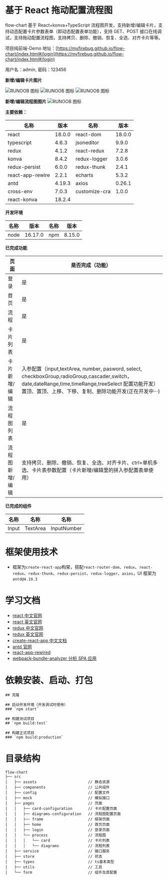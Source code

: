 # 基于 React 拖动配置流程图

flow-chart 基于 React+konva+TypeScript 流程图开发，支持新增/编辑卡片，支持动态配置卡片参数表单（即动态配置表单功能），支持 GET、POST 接口在线调试，支持拖动配置流程图，支持拷贝、删除、撤销、恢复、全选、对齐卡片等等。

项目纯前端-Demo 地址：[https://myfirebug.github.io/flow-chart/index.html#/login](https://myfirebug.github.io/flow-chart/index.html#/login)

用户名：admin, 密码：123456

**新增/编辑卡片图片**

![RUNOOB 图标](https://myfirebug.github.io/example-images/flow-chart/01.png)
![RUNOOB 图标](https://myfirebug.github.io/example-images/flow-chart/02.png)
![RUNOOB 图标](https://myfirebug.github.io/example-images/flow-chart/03.png)

**新增/编辑流程图图片**
![RUNOOB 图标](https://myfirebug.github.io/example-images/flow-chart/04.png)

**主要依赖：**

| 名称             | 版本   | 名称          | 版本   |
| ---------------- | ------ | ------------- | ------ |
| react            | 18.0.0 | react-dom     | 18.0.0 |
| typescript       | 4.6.3  | jsoneditor    | 9.9.0  |
| redux            | 4.1.2  | react-redux   | 7.2.8  |
| konva            | 8.4.2  | redux-logger  | 3.0.6  |
| redux-persist    | 6.0.0  | redux-thunk   | 2.4.1  |
| react-app-rewire | 2.2.1  | echarts       | 5.3.2  |
| antd             | 4.19.3 | axios         | 0.26.1 |
| cross-env        | 7.0.3  | customize-cra | 1.0.0  |
| react-konva      | 18.2.4 |

**开发环境**

| 名称 | 版本    | 名称 | 版本   |
| ---- | ------- | ---- | ------ |
| node | 16.17.0 | npm  | 8.15.0 |

**已完成功能**

| 页面            | 是否完成（功能）                                                                                                                                                                                              |
| --------------- | ------------------------------------------------------------------------------------------------------------------------------------------------------------------------------------------------------------- |
| 登录            | 是                                                                                                                                                                                                            |
| 首页            | 是                                                                                                                                                                                                            |
| 流程            | 是                                                                                                                                                                                                            |
| 卡片列表        | 是                                                                                                                                                                                                            |
| 卡片新增/编辑   | 入参配置（input,textArea, number, pasword, select, checkboxGroup,radioGroup,cascader,switch，date,dateRange,time,timeRange,treeSelect 配置功能开发）置顶、置顶、上移、下移、复制、删除功能开发(正在开发中···) |
| 流程图列表      | 是                                                                                                                                                                                                            |
| 流程图新增/编辑 | 支持拷贝、删除、撤销、恢复、全选、对齐卡片、ctrl+单机多选、卡片表参数配置（卡片新增/编辑里的拼入参配置表单使用）                                                                                              |

**已完成的组件**

| 名称  | 名称     | 名称        |
| ----- | -------- | ----------- |
| Input | TextArea | InputNumber |

# 框架使用技术

- 框架为`create-react-app`构架，搭配`react-router-dom`、`redux`、`react-redux`、`redux-thunk`、`redux-persist`、`redux-logger`、`axios`，UI 框架为`antd@4.19.3`

# 学习文档

- [react 中文官网](https://react.docschina.org 'react中文官网')
- [react 英文官网](https://reactjs.org 'react英文官网')
- [redux 中文官网](http://cn.redux.js.org 'redux中文官网')
- [redux 英文官网](https://redux.js.org 'redux英文官网')
- [create-react-app 中文文档](https://www.html.cn/create-react-app/docs/getting-started/ 'create-react-app中文文档')
- [antd 官网](https://3x.ant.design/index-cn 'antd官网')
- [react-app-rewired](https://github.com/timarney/react-app-rewired#readme '在不npm run inject的情况下修改webpack')
- [webpack-bundle-analyzer 分析 SPA 应用](https://github.com/webpack-contrib/webpack-bundle-analyzer 'webpack-bundle-analyzer分析SPA应用')

# 依赖安装、启动、打包

```
## 克隆

## 启动开发环境（开发调试时使用）
### `npm start`

## 构建测试项目
## `npm build:test`

## 构建正式项目
### `npm build:production`

```

# 目录结构

```
flow-chart
├── src
│   ├── assets                       // 静态资源
│   ├── components                   // 公共组件
│   ├── config                       // 配置文件
│   ├── mock                         // 模拟接口
│   ├── pages                        // 页面
│   │   ├── card-configuration       // 卡片配置页面
│   │   ├── diagrams-configuration   // 流程图配置页面
│   │   ├── frame                    // 框架页面
│   │   ├── home                     // 首页页面
│   │   ├── login                    // 登录页面
│   │   └── process                  // 流程图
│   │   │   └── card                 // 卡片列表
│   │   │   └── diagrams             // 流程列表
│   ├── service                      // 接口服务
│   ├── store                        // 状态
│   ├── types                        // ts基本类型
│   ├── utils                        // 工具
│   └── form                         // 组件及其配置
```

